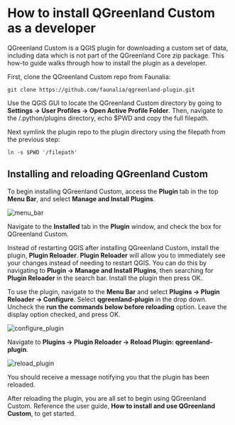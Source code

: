 # How to install QGreenland Custom as a developer

QGreenland Custom is a QGIS plugin for downloading a custom set of data, including data which 
is not part of the QGreenland Core zip package. This how-to guide walks through how to install the plugin as a developer.

First, clone the QGreenland Custom repo from Faunalia:

```
git clone https://github.com/faunalia/qgreenland-plugin.git
```

Use the QGIS GUI to locate the QGreenland Custom directory by going to
**Settings -> User Profiles -> Open Active Profile Folder**.
Then, navigate to the /.python/plugins directory, echo $PWD and copy the full filepath. 

Next symlink the plugin repo to the plugin directory using the filepath from the previous step:
```
ln -s $PWD '/filepath'
```
## Installing and reloading QGreenland Custom

To begin installing QGreenland Custom, access the **Plugin** tab 
in the top **Menu Bar**, and select **Manage and Install Plugins**. 

![menu_bar](/_images/menu_bar.png)

Navigate to the **Installed** tab in the **Plugin** window, and check the box for QGreenland Custom. 

Instead of restarting QGIS after installing QGreenland Custom, 
install the plugin, **Plugin Reloader**. **Plugin Reloader** will allow you to immediately
see your changes instead of needing to restart QGIS. You can do this by navigating to 
**Plugin -> Manage and Install Plugins**, then searching for **Plugin Reloader** in the
search bar. Install the plugin then press OK.

To use the plugin, navigate to the **Menu Bar** and select **Plugins -> Plugin Reloader -> Configure**.
Select **qgreenland-plugin** in the drop down. Uncheck the **run the commands below before reloading** option. Leave the display option checked, and press OK.

![configure_plugin](/_images/configure_plugin.png)

Navigate to **Plugins -> Plugin Reloader -> Reload Plugin: qgreenland-plugin**.

![reload_plugin](/_images/reload_plugin.png)

You should receive a message notifying you that the plugin has been reloaded.

After reloading the plugin, you are all set to begin using QGreenland Custom. Reference the user guide,
**How to install and use QGreenland Custom**, to get started.